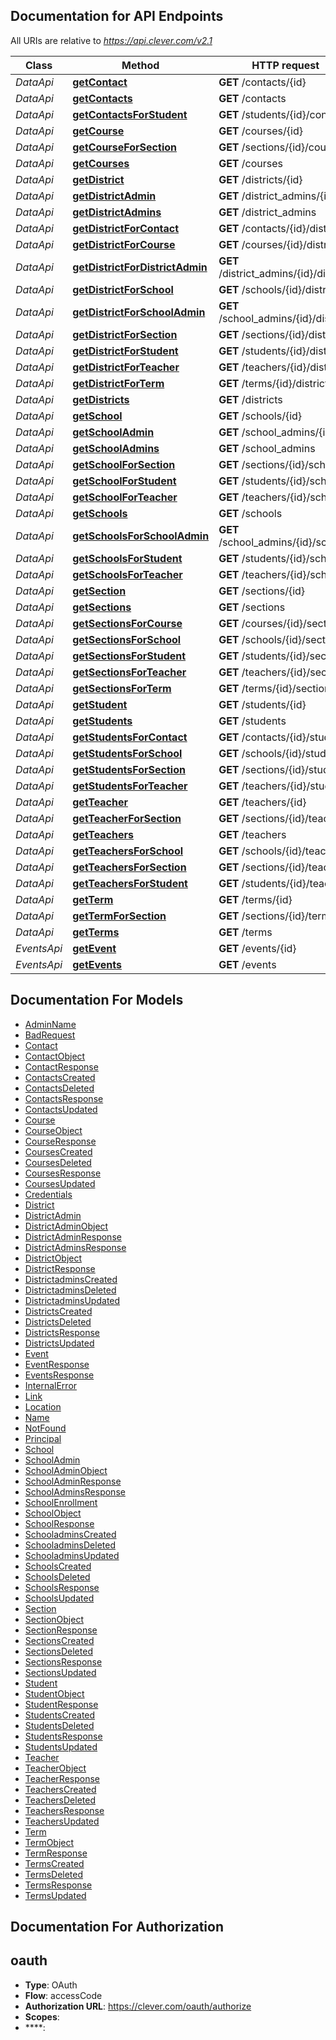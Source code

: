 ## Documentation for API Endpoints

All URIs are relative to *https://api.clever.com/v2.1*

Class | Method | HTTP request | Description
------------ | ------------- | ------------- | -------------
*DataApi* | [**getContact**](Api/DataApi.md#getcontact) | **GET** /contacts/{id} | 
*DataApi* | [**getContacts**](Api/DataApi.md#getcontacts) | **GET** /contacts | 
*DataApi* | [**getContactsForStudent**](Api/DataApi.md#getcontactsforstudent) | **GET** /students/{id}/contacts | 
*DataApi* | [**getCourse**](Api/DataApi.md#getcourse) | **GET** /courses/{id} | 
*DataApi* | [**getCourseForSection**](Api/DataApi.md#getcourseforsection) | **GET** /sections/{id}/course | 
*DataApi* | [**getCourses**](Api/DataApi.md#getcourses) | **GET** /courses | 
*DataApi* | [**getDistrict**](Api/DataApi.md#getdistrict) | **GET** /districts/{id} | 
*DataApi* | [**getDistrictAdmin**](Api/DataApi.md#getdistrictadmin) | **GET** /district_admins/{id} | 
*DataApi* | [**getDistrictAdmins**](Api/DataApi.md#getdistrictadmins) | **GET** /district_admins | 
*DataApi* | [**getDistrictForContact**](Api/DataApi.md#getdistrictforcontact) | **GET** /contacts/{id}/district | 
*DataApi* | [**getDistrictForCourse**](Api/DataApi.md#getdistrictforcourse) | **GET** /courses/{id}/district | 
*DataApi* | [**getDistrictForDistrictAdmin**](Api/DataApi.md#getdistrictfordistrictadmin) | **GET** /district_admins/{id}/district | 
*DataApi* | [**getDistrictForSchool**](Api/DataApi.md#getdistrictforschool) | **GET** /schools/{id}/district | 
*DataApi* | [**getDistrictForSchoolAdmin**](Api/DataApi.md#getdistrictforschooladmin) | **GET** /school_admins/{id}/district | 
*DataApi* | [**getDistrictForSection**](Api/DataApi.md#getdistrictforsection) | **GET** /sections/{id}/district | 
*DataApi* | [**getDistrictForStudent**](Api/DataApi.md#getdistrictforstudent) | **GET** /students/{id}/district | 
*DataApi* | [**getDistrictForTeacher**](Api/DataApi.md#getdistrictforteacher) | **GET** /teachers/{id}/district | 
*DataApi* | [**getDistrictForTerm**](Api/DataApi.md#getdistrictforterm) | **GET** /terms/{id}/district | 
*DataApi* | [**getDistricts**](Api/DataApi.md#getdistricts) | **GET** /districts | 
*DataApi* | [**getSchool**](Api/DataApi.md#getschool) | **GET** /schools/{id} | 
*DataApi* | [**getSchoolAdmin**](Api/DataApi.md#getschooladmin) | **GET** /school_admins/{id} | 
*DataApi* | [**getSchoolAdmins**](Api/DataApi.md#getschooladmins) | **GET** /school_admins | 
*DataApi* | [**getSchoolForSection**](Api/DataApi.md#getschoolforsection) | **GET** /sections/{id}/school | 
*DataApi* | [**getSchoolForStudent**](Api/DataApi.md#getschoolforstudent) | **GET** /students/{id}/school | 
*DataApi* | [**getSchoolForTeacher**](Api/DataApi.md#getschoolforteacher) | **GET** /teachers/{id}/school | 
*DataApi* | [**getSchools**](Api/DataApi.md#getschools) | **GET** /schools | 
*DataApi* | [**getSchoolsForSchoolAdmin**](Api/DataApi.md#getschoolsforschooladmin) | **GET** /school_admins/{id}/schools | 
*DataApi* | [**getSchoolsForStudent**](Api/DataApi.md#getschoolsforstudent) | **GET** /students/{id}/schools | 
*DataApi* | [**getSchoolsForTeacher**](Api/DataApi.md#getschoolsforteacher) | **GET** /teachers/{id}/schools | 
*DataApi* | [**getSection**](Api/DataApi.md#getsection) | **GET** /sections/{id} | 
*DataApi* | [**getSections**](Api/DataApi.md#getsections) | **GET** /sections | 
*DataApi* | [**getSectionsForCourse**](Api/DataApi.md#getsectionsforcourse) | **GET** /courses/{id}/sections | 
*DataApi* | [**getSectionsForSchool**](Api/DataApi.md#getsectionsforschool) | **GET** /schools/{id}/sections | 
*DataApi* | [**getSectionsForStudent**](Api/DataApi.md#getsectionsforstudent) | **GET** /students/{id}/sections | 
*DataApi* | [**getSectionsForTeacher**](Api/DataApi.md#getsectionsforteacher) | **GET** /teachers/{id}/sections | 
*DataApi* | [**getSectionsForTerm**](Api/DataApi.md#getsectionsforterm) | **GET** /terms/{id}/sections | 
*DataApi* | [**getStudent**](Api/DataApi.md#getstudent) | **GET** /students/{id} | 
*DataApi* | [**getStudents**](Api/DataApi.md#getstudents) | **GET** /students | 
*DataApi* | [**getStudentsForContact**](Api/DataApi.md#getstudentsforcontact) | **GET** /contacts/{id}/students | 
*DataApi* | [**getStudentsForSchool**](Api/DataApi.md#getstudentsforschool) | **GET** /schools/{id}/students | 
*DataApi* | [**getStudentsForSection**](Api/DataApi.md#getstudentsforsection) | **GET** /sections/{id}/students | 
*DataApi* | [**getStudentsForTeacher**](Api/DataApi.md#getstudentsforteacher) | **GET** /teachers/{id}/students | 
*DataApi* | [**getTeacher**](Api/DataApi.md#getteacher) | **GET** /teachers/{id} | 
*DataApi* | [**getTeacherForSection**](Api/DataApi.md#getteacherforsection) | **GET** /sections/{id}/teacher | 
*DataApi* | [**getTeachers**](Api/DataApi.md#getteachers) | **GET** /teachers | 
*DataApi* | [**getTeachersForSchool**](Api/DataApi.md#getteachersforschool) | **GET** /schools/{id}/teachers | 
*DataApi* | [**getTeachersForSection**](Api/DataApi.md#getteachersforsection) | **GET** /sections/{id}/teachers | 
*DataApi* | [**getTeachersForStudent**](Api/DataApi.md#getteachersforstudent) | **GET** /students/{id}/teachers | 
*DataApi* | [**getTerm**](Api/DataApi.md#getterm) | **GET** /terms/{id} | 
*DataApi* | [**getTermForSection**](Api/DataApi.md#gettermforsection) | **GET** /sections/{id}/term | 
*DataApi* | [**getTerms**](Api/DataApi.md#getterms) | **GET** /terms | 
*EventsApi* | [**getEvent**](Api/EventsApi.md#getevent) | **GET** /events/{id} | 
*EventsApi* | [**getEvents**](Api/EventsApi.md#getevents) | **GET** /events | 

## Documentation For Models

 - [AdminName](Model/AdminName.md)
 - [BadRequest](Model/BadRequest.md)
 - [Contact](Model/Contact.md)
 - [ContactObject](Model/ContactObject.md)
 - [ContactResponse](Model/ContactResponse.md)
 - [ContactsCreated](Model/ContactsCreated.md)
 - [ContactsDeleted](Model/ContactsDeleted.md)
 - [ContactsResponse](Model/ContactsResponse.md)
 - [ContactsUpdated](Model/ContactsUpdated.md)
 - [Course](Model/Course.md)
 - [CourseObject](Model/CourseObject.md)
 - [CourseResponse](Model/CourseResponse.md)
 - [CoursesCreated](Model/CoursesCreated.md)
 - [CoursesDeleted](Model/CoursesDeleted.md)
 - [CoursesResponse](Model/CoursesResponse.md)
 - [CoursesUpdated](Model/CoursesUpdated.md)
 - [Credentials](Model/Credentials.md)
 - [District](Model/District.md)
 - [DistrictAdmin](Model/DistrictAdmin.md)
 - [DistrictAdminObject](Model/DistrictAdminObject.md)
 - [DistrictAdminResponse](Model/DistrictAdminResponse.md)
 - [DistrictAdminsResponse](Model/DistrictAdminsResponse.md)
 - [DistrictObject](Model/DistrictObject.md)
 - [DistrictResponse](Model/DistrictResponse.md)
 - [DistrictadminsCreated](Model/DistrictadminsCreated.md)
 - [DistrictadminsDeleted](Model/DistrictadminsDeleted.md)
 - [DistrictadminsUpdated](Model/DistrictadminsUpdated.md)
 - [DistrictsCreated](Model/DistrictsCreated.md)
 - [DistrictsDeleted](Model/DistrictsDeleted.md)
 - [DistrictsResponse](Model/DistrictsResponse.md)
 - [DistrictsUpdated](Model/DistrictsUpdated.md)
 - [Event](Model/Event.md)
 - [EventResponse](Model/EventResponse.md)
 - [EventsResponse](Model/EventsResponse.md)
 - [InternalError](Model/InternalError.md)
 - [Link](Model/Link.md)
 - [Location](Model/Location.md)
 - [Name](Model/Name.md)
 - [NotFound](Model/NotFound.md)
 - [Principal](Model/Principal.md)
 - [School](Model/School.md)
 - [SchoolAdmin](Model/SchoolAdmin.md)
 - [SchoolAdminObject](Model/SchoolAdminObject.md)
 - [SchoolAdminResponse](Model/SchoolAdminResponse.md)
 - [SchoolAdminsResponse](Model/SchoolAdminsResponse.md)
 - [SchoolEnrollment](Model/SchoolEnrollment.md)
 - [SchoolObject](Model/SchoolObject.md)
 - [SchoolResponse](Model/SchoolResponse.md)
 - [SchooladminsCreated](Model/SchooladminsCreated.md)
 - [SchooladminsDeleted](Model/SchooladminsDeleted.md)
 - [SchooladminsUpdated](Model/SchooladminsUpdated.md)
 - [SchoolsCreated](Model/SchoolsCreated.md)
 - [SchoolsDeleted](Model/SchoolsDeleted.md)
 - [SchoolsResponse](Model/SchoolsResponse.md)
 - [SchoolsUpdated](Model/SchoolsUpdated.md)
 - [Section](Model/Section.md)
 - [SectionObject](Model/SectionObject.md)
 - [SectionResponse](Model/SectionResponse.md)
 - [SectionsCreated](Model/SectionsCreated.md)
 - [SectionsDeleted](Model/SectionsDeleted.md)
 - [SectionsResponse](Model/SectionsResponse.md)
 - [SectionsUpdated](Model/SectionsUpdated.md)
 - [Student](Model/Student.md)
 - [StudentObject](Model/StudentObject.md)
 - [StudentResponse](Model/StudentResponse.md)
 - [StudentsCreated](Model/StudentsCreated.md)
 - [StudentsDeleted](Model/StudentsDeleted.md)
 - [StudentsResponse](Model/StudentsResponse.md)
 - [StudentsUpdated](Model/StudentsUpdated.md)
 - [Teacher](Model/Teacher.md)
 - [TeacherObject](Model/TeacherObject.md)
 - [TeacherResponse](Model/TeacherResponse.md)
 - [TeachersCreated](Model/TeachersCreated.md)
 - [TeachersDeleted](Model/TeachersDeleted.md)
 - [TeachersResponse](Model/TeachersResponse.md)
 - [TeachersUpdated](Model/TeachersUpdated.md)
 - [Term](Model/Term.md)
 - [TermObject](Model/TermObject.md)
 - [TermResponse](Model/TermResponse.md)
 - [TermsCreated](Model/TermsCreated.md)
 - [TermsDeleted](Model/TermsDeleted.md)
 - [TermsResponse](Model/TermsResponse.md)
 - [TermsUpdated](Model/TermsUpdated.md)

## Documentation For Authorization


## oauth

- **Type**: OAuth
- **Flow**: accessCode
- **Authorization URL**: https://clever.com/oauth/authorize
- **Scopes**: 
 - ****: 





